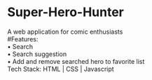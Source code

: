 # Super-Hero-Hunter
A web application for comic enthusiasts
<br/>
#Features:<br/>
•	Search<br/>
•	Search suggestion<br/>
•	Add and remove searched hero to favorite list<br/>
Tech Stack: HTML | CSS | Javascript
